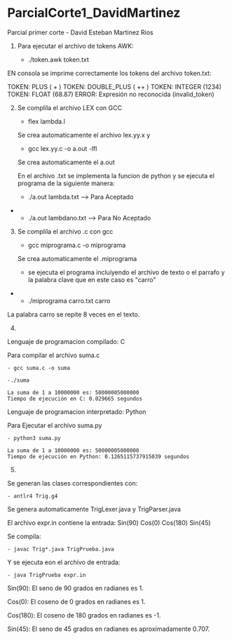 # ParcialCorte1_DavidMartinez

Parcial primer corte - David Esteban Martinez Rios

1. Para ejecutar el archivo de tokens AWK:
   
	- ./token.awk token.txt

EN consola se imprime correctamente los tokens del archivo token.txt: 

TOKEN: PLUS ( + )
TOKEN: DOUBLE_PLUS ( ++ )
TOKEN: INTEGER (1234)
TOKEN: FLOAT (68.87)
ERROR: Expresión no reconocida (invalid_token)


2. Se complila el archivo LEX con GCC
   
	- flex lambda.l 

	Se crea automaticamente el archivo lex.yy.x y

	- gcc lex.yy.c -o a.out -lfl

	Se crea automaticamente el a.out

	En el archivo .txt se implementa la funcion de python
	y se ejecuta el programa de la siguiente manera:

	- ./a.out lambda.txt --> Para Aceptado
 - 
	- ./a.out lambdano.txt --> Para No Aceptado
	


3. Se complila el archivo .c con gcc

	- gcc miprograma.c -o miprograma

	Se crea automaticamente el .miprograma

	- se ejecuta el programa incluiyendo el archivo de texto o el parrafo y la palabra clave que en este caso es "carro"
 - 
	- ./miprograma carro.txt carro

La palabra carro se repite 8 veces en el texto. 

4. 
Lenguaje de programacion compilado: C 

Para compilar el archivo suma.c

	- gcc suma.c -o suma
 
	-./suma

	La suma de 1 a 10000000 es: 50000005000000
	Tiempo de ejecución en C: 0.029665 segundos

Lenguaje de programacion interpretado: Python 

Para Ejecutar el archivo suma.py

	- python3 suma.py

	La suma de 1 a 10000000 es: 50000005000000
	Tiempo de ejecución en Python: 0.1265115737915039 segundos


5. 

Se generan las clases correspondientes con: 

	- antlr4 Trig.g4 
 
Se genera automaticamente TrigLexer.java y TrigParser.java

El archivo expr.in contiene la entrada: 
Sin(90)
Cos(0)
Cos(180)
Sin(45)

Se compila: 

	- javac Trig*.java TrigPrueba.java
 
Y se ejecuta eon el archivo de entrada: 

	- java TrigPrueba expr.in

Sin(90): El seno de 90 grados en radianes es 1.

Cos(0): El coseno de 0 grados en radianes es 1.

Cos(180): El coseno de 180 grados en radianes es -1.

Sin(45): El seno de 45 grados en radianes es aproximadamente 0.707.
